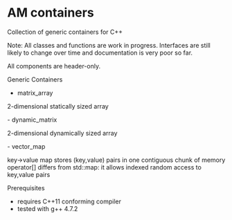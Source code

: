 AM containers
==========

Collection of generic containers for C++

Note: 
All classes and functions are work in progress. Interfaces are still likely 
to change over time and documentation is very poor so far. 

All components are header-only.


Generic Containers
- matrix_array</br>
<p>
  2-dimensional statically sized array
</p>
- dynamic_matrix</br>
<p>
  2-dimensional dynamically sized array
</p>
- vector_map</br>
<p>
  key->value map 
  stores (key,value) pairs in one contiguous chunk of memory  
  operator[] differs from std::map: 
  it allows indexed random access to key,value pairs
</p>

Prerequisites
  - requires C++11 conforming compiler
  - tested with g++ 4.7.2
